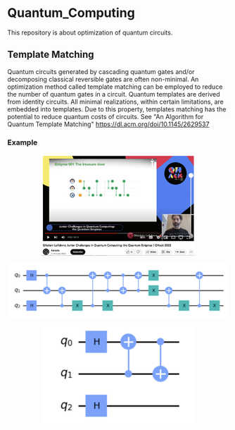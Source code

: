 # Quantum_Computing
This repository is about optimization of quantum circuits.

## Template Matching ##
Quantum circuits generated by cascading quantum gates and/or decomposing classical reversible gates are often non-minimal. An optimization method called template matching can be employed to reduce the number of quantum gates in a circuit. Quantum templates are derived from identity circuits. All minimal realizations, within certain limitations, are embedded into templates. Due to this property, templates matching has the potential to reduce quantum costs of circuits. See "An Algorithm for Quantum Template Matching" https://dl.acm.org/doi/10.1145/2629537

### Example ###

<p align="center">
  <img src="https://github.com/mazder/Quantum_Computing/blob/master/Enigma-001.png" width="350" alt="accessibility text">
</p>

![alt text](https://github.com/mazder/Quantum_Computing/blob/master/OrgCirc.png?raw=true)

<p align="center">
  <img src="https://github.com/mazder/Quantum_Computing/blob/master/OptzCirc.png" width="350" alt="accessibility text">
</p>
